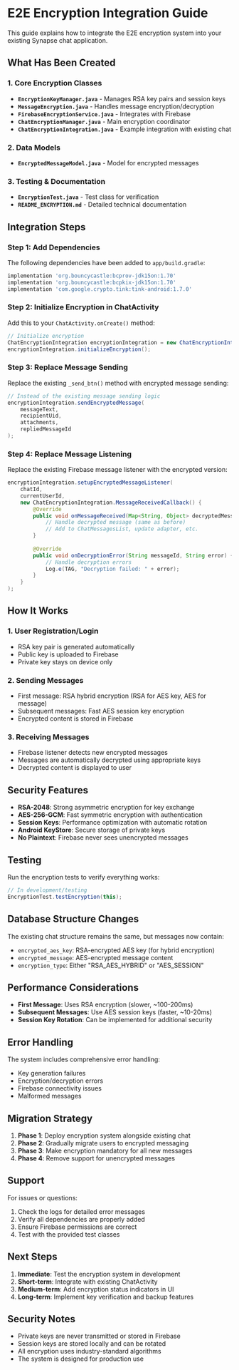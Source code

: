 # E2E Encryption Integration Guide

This guide explains how to integrate the E2E encryption system into your existing Synapse chat application.

## What Has Been Created

### 1. Core Encryption Classes
- **`EncryptionKeyManager.java`** - Manages RSA key pairs and session keys
- **`MessageEncryption.java`** - Handles message encryption/decryption
- **`FirebaseEncryptionService.java`** - Integrates with Firebase
- **`ChatEncryptionManager.java`** - Main encryption coordinator
- **`ChatEncryptionIntegration.java`** - Example integration with existing chat

### 2. Data Models
- **`EncryptedMessageModel.java`** - Model for encrypted messages

### 3. Testing & Documentation
- **`EncryptionTest.java`** - Test class for verification
- **`README_ENCRYPTION.md`** - Detailed technical documentation

## Integration Steps

### Step 1: Add Dependencies
The following dependencies have been added to `app/build.gradle`:
```gradle
implementation 'org.bouncycastle:bcprov-jdk15on:1.70'
implementation 'org.bouncycastle:bcpkix-jdk15on:1.70'
implementation 'com.google.crypto.tink:tink-android:1.7.0'
```

### Step 2: Initialize Encryption in ChatActivity
Add this to your `ChatActivity.onCreate()` method:

```java
// Initialize encryption
ChatEncryptionIntegration encryptionIntegration = new ChatEncryptionIntegration(this);
encryptionIntegration.initializeEncryption();
```

### Step 3: Replace Message Sending
Replace the existing `_send_btn()` method with encrypted message sending:

```java
// Instead of the existing message sending logic
encryptionIntegration.sendEncryptedMessage(
    messageText,
    recipientUid,
    attachments,
    repliedMessageId
);
```

### Step 4: Replace Message Listening
Replace the existing Firebase message listener with the encrypted version:

```java
encryptionIntegration.setupEncryptedMessageListener(
    chatId,
    currentUserId,
    new ChatEncryptionIntegration.MessageReceivedCallback() {
        @Override
        public void onMessageReceived(Map<String, Object> decryptedMessage) {
            // Handle decrypted message (same as before)
            // Add to ChatMessagesList, update adapter, etc.
        }
        
        @Override
        public void onDecryptionError(String messageId, String error) {
            // Handle decryption errors
            Log.e(TAG, "Decryption failed: " + error);
        }
    }
);
```

## How It Works

### 1. User Registration/Login
- RSA key pair is generated automatically
- Public key is uploaded to Firebase
- Private key stays on device only

### 2. Sending Messages
- First message: RSA hybrid encryption (RSA for AES key, AES for message)
- Subsequent messages: Fast AES session key encryption
- Encrypted content is stored in Firebase

### 3. Receiving Messages
- Firebase listener detects new encrypted messages
- Messages are automatically decrypted using appropriate keys
- Decrypted content is displayed to user

## Security Features

- **RSA-2048**: Strong asymmetric encryption for key exchange
- **AES-256-GCM**: Fast symmetric encryption with authentication
- **Session Keys**: Performance optimization with automatic rotation
- **Android KeyStore**: Secure storage of private keys
- **No Plaintext**: Firebase never sees unencrypted messages

## Testing

Run the encryption tests to verify everything works:

```java
// In development/testing
EncryptionTest.testEncryption(this);
```

## Database Structure Changes

The existing chat structure remains the same, but messages now contain:
- `encrypted_aes_key`: RSA-encrypted AES key (for hybrid encryption)
- `encrypted_message`: AES-encrypted message content
- `encryption_type`: Either "RSA_AES_HYBRID" or "AES_SESSION"

## Performance Considerations

- **First Message**: Uses RSA encryption (slower, ~100-200ms)
- **Subsequent Messages**: Use AES session keys (faster, ~10-20ms)
- **Session Key Rotation**: Can be implemented for additional security

## Error Handling

The system includes comprehensive error handling:
- Key generation failures
- Encryption/decryption errors
- Firebase connectivity issues
- Malformed messages

## Migration Strategy

1. **Phase 1**: Deploy encryption system alongside existing chat
2. **Phase 2**: Gradually migrate users to encrypted messaging
3. **Phase 3**: Make encryption mandatory for all new messages
4. **Phase 4**: Remove support for unencrypted messages

## Support

For issues or questions:
1. Check the logs for detailed error messages
2. Verify all dependencies are properly added
3. Ensure Firebase permissions are correct
4. Test with the provided test classes

## Next Steps

1. **Immediate**: Test the encryption system in development
2. **Short-term**: Integrate with existing ChatActivity
3. **Medium-term**: Add encryption status indicators in UI
4. **Long-term**: Implement key verification and backup features

## Security Notes

- Private keys are never transmitted or stored in Firebase
- Session keys are stored locally and can be rotated
- All encryption uses industry-standard algorithms
- The system is designed for production use
